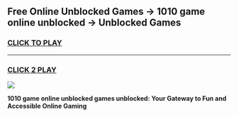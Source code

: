 
## Free Online Unblocked Games → 1010 game online unblocked → Unblocked Games
<h3>
<a href="https://premium.freeplayer.one?title=1010_game_online_unblocked&ref=21F">CLICK TO PLAY</a></h3>
<hr>

<h3>
<a href="https://premium.freeplayer.one?title=1010_game_online_unblocked&ref=21F">CLICK 2 PLAY</a>
  
</h3>

<a href="https://premium.freeplayer.one?title=1010_game_online_unblocked&ref=21F/"><img src="https://clearcache.store/games.png"></a>


**1010 game online unblocked games unblocked: Your Gateway to Fun and Accessible Online Gaming**

